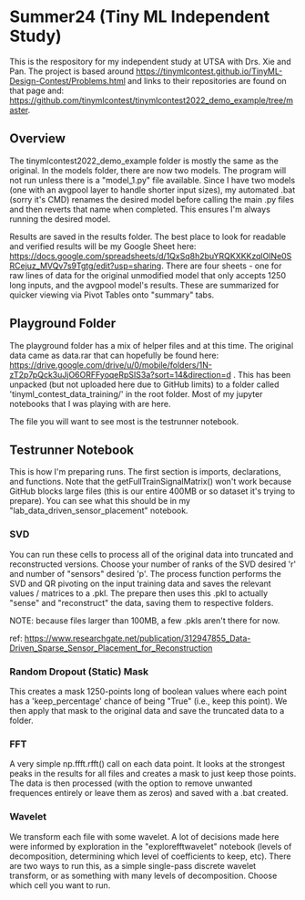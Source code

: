 # Summer24 (Tiny ML Independent Study)
 This is the respository for my independent study at UTSA with Drs. Xie and Pan. The project is based around https://tinymlcontest.github.io/TinyML-Design-Contest/Problems.html and links to their repositories are found on that page and: https://github.com/tinymlcontest/tinymlcontest2022_demo_example/tree/master.

 ## Overview

 The tinymlcontest2022_demo_example folder is mostly the same as the original. In the models folder, there are now two models. The program will not run unless there is a "model_1.py" file available. Since I have two models (one with an avgpool layer to handle shorter input sizes), my automated .bat (sorry it's CMD) renames the desired model before calling the main .py files and then reverts that name when completed. This ensures I'm always running the desired model.

 Results are saved in the results folder. The best place to look for readable and verified results will be my Google Sheet here: https://docs.google.com/spreadsheets/d/1QxSq8h2buYRQKXKKzqlOlNe0SRCejuz_MVQv7s9Tgtg/edit?usp=sharing. There are four sheets - one for raw lines of data for the original unmodified model that only accepts 1250 long inputs, and the avgpool model's results. These are summarized for quicker viewing via Pivot Tables onto "summary" tabs.

## Playground Folder

 The playground folder has a mix of helper files and at this time. The original data came as data.rar that can hopefully be found here: https://drive.google.com/drive/u/0/mobile/folders/1N-zT2p7pQck3uJjO6ORFFyoqeRpSIS3a?sort=14&direction=d . This has been unpacked (but not uploaded here due to GitHub limits) to a folder called 'tinyml_contest_data_training/' in the root folder. Most of my jupyter notebooks that I was playing with are here.

The file you will want to see most is the testrunner notebook.

## Testrunner Notebook

This is how I'm preparing runs. The first section is imports, declarations, and functions. Note that the getFullTrainSignalMatrix() won't work because GitHub blocks large files (this is our entire 400MB or so dataset it's trying to prepare). You can see what this should be in my "lab_data_driven_sensor_placement" notebook.

### SVD

You can run these cells to process all of the original data into truncated and reconstructed versions. Choose your number of ranks of the SVD desired 'r' and number of "sensors" desired 'p'. The process function performs the SVD and QR pivoting on the input training data and saves the relevant values / matrices to a .pkl. The prepare then uses this .pkl to actually "sense" and "reconstruct" the data, saving them to respective folders.

NOTE: because files larger than 100MB, a few .pkls aren't there for now.

ref: https://www.researchgate.net/publication/312947855_Data-Driven_Sparse_Sensor_Placement_for_Reconstruction 

### Random Dropout (Static) Mask

This creates a mask 1250-points long of boolean values where each point has a 'keep_percentage' chance of being "True" (i.e., keep this point). We then apply that mask to the original data and save the truncated data to a folder.

### FFT

A very simple np.ffft.rfft() call on each data point. It looks at the strongest peaks in the results for all files and creates a mask to just keep those points. The data is then processed (with the option to remove unwanted frequences entirely or leave them as zeros) and saved with a .bat created.

### Wavelet

We transform each file with some wavelet. A lot of decisions made here were informed by exploration in the "explorefftwavelet" notebook (levels of decomposition, determining which level of coefficients to keep, etc). There are two ways to run this, as a simple single-pass discrete wavelet transform, or as something with many levels of decomposition. Choose which cell you want to run.

